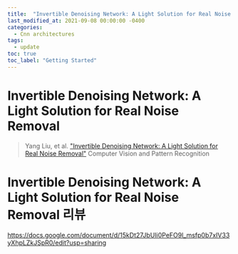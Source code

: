 ```yaml
---
title:  "Invertible Denoising Network: A Light Solution for Real Noise Removal"
last_modified_at: 2021-09-08 00:00:00 -0400
categories: 
  - Cnn architectures
tags:
  - update
toc: true
toc_label: "Getting Started"
---
```


# Invertible Denoising Network: A Light Solution for Real Noise Removal
> Yang Liu, et al. ["Invertible Denoising Network: A Light Solution for Real Noise Removal"](https://arxiv.org/abs/2104.10546) Computer Vision and Pattern Recognition

# Invertible Denoising Network: A Light Solution for Real Noise Removal 리뷰

https://docs.google.com/document/d/15kDt27JbUIi0PeFO9l_msfp0b7xIV33yXhpLZkJSpR0/edit?usp=sharing
